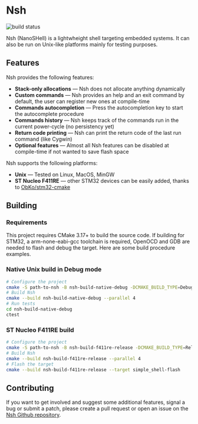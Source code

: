 # Nsh
![build status](https://github.com/juliencombattelli/nsh/workflows/Build%20&%20Tests/badge.svg)

Nsh (NanoSHell) is a lightwheight shell targeting embedded systems.
It can also be run on Unix-like platforms mainly for testing purposes.

## Features

Nsh provides the following features:
- **Stack-only allocations** — Nsh does not allocate anything dynamically
- **Custom commands** — Nsh provides an help and an exit command by default, the user can register new ones at compile-time
- **Commands autocompletion** — Press the autocompletion key to start the autocomplete procedure
- **Commands history** — Nsh keeps track of the commands run in the current power-cycle (no persistency yet)
- **Return code printing** — Nsh can print the return code of the last run command (like Cygwin)
- **Optional features** — Almost all Nsh features can be disabled at compile-time if not wanted to save flash space

Nsh supports the following platforms:
- **Unix** — Tested on Linux, MacOS, MinGW
- **ST Nucleo F411RE** — other STM32 devices can be easily added, thanks to [ObKo/stm32-cmake](https://github.com/ObKo/stm32-cmake)

## Building

### Requirements

This project requires CMake 3.17+ to build the source code.
If building for STM32, a arm-none-eabi-gcc toolchain is required, OpenOCD and GDB are needed to flash and debug the target.
Here are some build procedure examples.

### Native Unix build in Debug mode

```bash
# Configure the project
cmake -S path-to-nsh -B nsh-build-native-debug -DCMAKE_BUILD_TYPE=Debug
# Build Nsh
cmake --build nsh-build-native-debug --parallel 4
# Run tests
cd nsh-build-native-debug
ctest
```

### ST Nucleo F411RE build

```bash
# Configure the project
cmake -S path-to-nsh -B nsh-build-f411re-release -DCMAKE_BUILD_TYPE=Release -DCMAKE_TOOLCHAIN_FILE=cmake/Toolchains/Stm32Gcc.cmake -DSTM32_TOOLCHAIN_PATH=/tmp/gcc-arm-none-eabi -DNSH_STM32_TARGET=Stm32NucleoF411RE
# Build Nsh
cmake --build nsh-build-f411re-release --parallel 4
# Flash the target
cmake --build nsh-build-f411re-release --target simple_shell-flash
```

## Contributing

If you want to get involved and suggest some additional features, signal a bug or submit a patch, please create a pull request or open an issue on the [Nsh Github repository](https://github.com/juliencombattelli/nsh).

